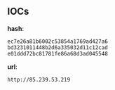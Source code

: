 
## IOCs

__hash__:

```text
ec7e26a81b6002c53854a1769ad427a6
bd3231011448b2d6a335032d11c12cad
e01ddd72bc81781fe86a68d3ad045548
```
__url__:

```text
http://85.239.53.219
```